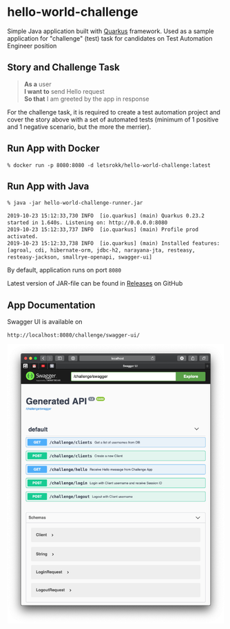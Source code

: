 # hello-world-challenge

Simple Java application built with [Quarkus](https://quarkus.io) framework. Used as a sample application for "challenge" (test) task for candidates on 
Test Automation Engineer position 

## Story and Challenge Task

> **As a** user  
> **I want to** send Hello request  
> **So that** I am greeted by the app in response

For the challenge task, it is required to create a test automation project and cover the story above 
with a set of automated tests (minimum of 1 positive and 1 negative scenario, but the more the merrier).

## Run App with Docker

```
% docker run -p 8080:8080 -d letsrokk/hello-world-challenge:latest
```

## Run App with Java

```
% java -jar hello-world-challenge-runner.jar 
```
```
2019-10-23 15:12:33,730 INFO  [io.quarkus] (main) Quarkus 0.23.2 started in 1.640s. Listening on: http://0.0.0.0:8080
2019-10-23 15:12:33,737 INFO  [io.quarkus] (main) Profile prod activated. 
2019-10-23 15:12:33,738 INFO  [io.quarkus] (main) Installed features: [agroal, cdi, hibernate-orm, jdbc-h2, narayana-jta, resteasy, resteasy-jackson, smallrye-openapi, swagger-ui]
```
By default, application runs on port `8080`

Latest version of JAR-file can be found in [Releases](https://github.com/letsrokk/hello-world-challenge/releases/latest) on GitHub

## App Documentation

Swagger UI is available on 
```
http://localhost:8080/challenge/swagger-ui/
```
![Swagger UI](readme/swagger-ui.png "Swagger UI")
